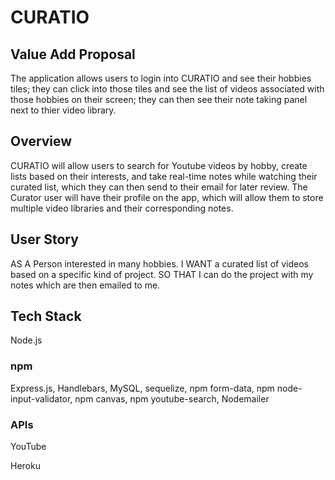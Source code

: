 # CURATIO

## Value Add Proposal
The application allows users to login into CURATIO and see their hobbies tiles; they can click into those tiles and see the list of videos associated with those hobbies on their screen; they can then see their note taking panel next to thier video library.

## Overview
CURATIO will allow users to search for Youtube videos by hobby, create lists based on their interests, and take real-time notes while watching their curated list, which they can then send to their email for later review.  The Curator user will have their profile on the app, which will allow them to store multiple video libraries and their corresponding notes.

## User Story
AS A Person interested in many hobbies.
I WANT a curated list of videos based on a specific kind of project.
SO THAT I can do the project with my notes which are then emailed to me.

## Tech Stack

Node.js

 ### npm
Express.js,
Handlebars,
MySQL,
sequelize,
npm form-data,
npm node-input-validator,
npm canvas,
npm youtube-search,
Nodemailer

### APIs
YouTube


Heroku


